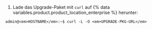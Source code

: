 1. Lade das Upgrade-Paket mit `curl` auf {% data variables.product.product_location_enterprise %} herunter:
```shell
admin@<em>HOSTNAME</em>:~$ curl -L -O <em>UPGRADE-PKG-URL</em>
```
